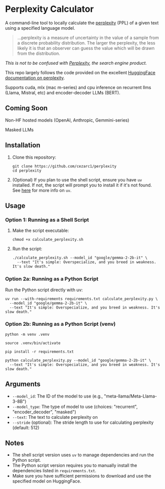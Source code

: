 # Perplexity Calculator

A command-line tool to locally calculate the [perplexity](https://en.wikipedia.org/wiki/Perplexity) (PPL) of a given text using a specified language model.

>...perplexity is a measure of uncertainty in the value of a sample from a discrete probability distribution. The larger the perplexity, the less likely it is that an observer can guess the value which will be drawn from the distribution.

_This is not to be confused with [Perplexity](https://www.perplexity.ai/), the search engine product._

This repo largely follows the code provided on the excellent [HuggingFace documentation on perplexity](https://huggingface.co/docs/transformers/en/perplexity).

Supports cuda, mlx (mac m-series) and cpu inference on recurrent llms (Llama, Mistral, etc) and encoder-decoder LLMs (BERT).

## Coming Soon

Non-HF hosted models (OpenAI, Anthropic, Gemmini-series)

Masked LLMs

## Installation

1. Clone this repository:

   ```shell
   git clone https://github.com/cezarc1/perplexity
   cd perplexity
   ```

2. (Optional) If you plan to use the shell script, ensure you have `uv` installed. If not, the script will prompt you to install it if it's not found. See [here](https://github.com/astral-sh/uv?tab=readme-ov-file#highlights) for more info on `uv`.

## Usage

### Option 1: Running as a Shell Script

1. Make the script executable:

   ```shell
   chmod +x calculate_perplexity.sh
   ```

2. Run the script:

   ```shell
   ./calculate_perplexity.sh --model_id "google/gemma-2-2b-it" \
     --text "It's simple: Overspecialize, and you breed in weakness. It's slow death."
   ```

### Option 2a: Running as a Python Script

Run the Python script directly with uv:

   ```shell
   uv run --with-requirements requirements.txt calculate_perplexity.py \
     --model_id "google/gemma-2-2b-it" \
     --text "It's simple: Overspecialize, and you breed in weakness. It's slow death."
   ```

### Option 2b: Running as a Python Script (venv)

   ```shell
   python -m venv .venv
   ```

   ```shell
   source .venv/bin/activate 
   ```

   ```shell
   pip install -r requirements.txt
   ```

   ```shell
   python calculate_perplexity.py --model_id "google/gemma-2-2b-it" \
     --text "It's simple: Overspecialize, and you breed in weakness. It's slow death."
   ```

## Arguments

- `--model_id`: The ID of the model to use (e.g., "meta-llama/Meta-Llama-3-8B")
- `--model_type`: The type of model to use (choices: "recurrent", "encoder_decoder", "masked")
- `--text`: The text to calculate perplexity on
- `--stride` (optional): The stride length to use for calculating perplexity (default: 512)

## Notes

- The shell script version uses `uv` to manage dependencies and run the Python script.
- The Python script version requires you to manually install the dependencies listed in `requirements.txt`.
- Make sure you have sufficient permissions to download and use the specified model on HuggingFace.
